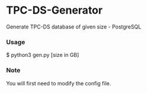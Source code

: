 # TPC-DS-Generator
Generate TPC-DS database of given size - PostgreSQL

### Usage
  $ python3 gen.py [size in GB]

### Note
  You will first need to modify the config file.
